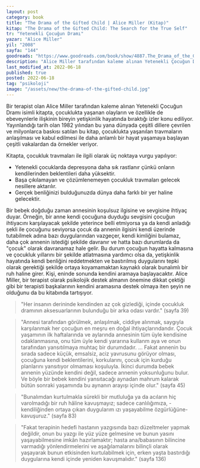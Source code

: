 ```yaml
---
layout: post
category: book
title: "The Drama of the Gifted Child | Alice Miller (Kitap)"
kitap: "The Drama of the Gifted Child: The Search for the True Self"
tr: "Yetenekli Çocuğun Dramı"
yazar: "Alice Miller"
yil: "2008"
sayfa: "144"
goodreads: "https://www.goodreads.com/book/show/4887.The_Drama_of_the_Gifted_Child"
description: "Alice Miller tarafından kaleme alınan Yetenekli Çocuğun Dramı isimli kitapta, çocuklukta yaşanan olayların ve özellikle de ebeveynlerle ilişkinin bireyin yetişkinlik hayatında bıraktığı izler konu ediliyor."
last_modified_at: 2022-06-18
published: true
posted: 2022-06-18
tag: "psikoloji"
image: "/assets/new/the-drama-of-the-gifted-child.jpg"
---
```


Bir terapist olan Alice Miller tarafından kaleme alınan Yetenekli Çocuğun Dramı isimli kitapta, çocuklukta yaşanan olayların ve özellikle de ebeveynlerle ilişkinin bireyin yetişkinlik hayatında bıraktığı izler konu ediliyor. Yayınlandığı tarih olan 1982 yılından bu yana dünyada çeşitli dillere çevrilen ve milyonlarca baskısı satılan bu kitap, çocuklukta yaşanılan travmaların anlaşılması ve kabul edilmesi ile daha anlamlı bir hayat yaşamaya başlayan çeşitli vakalardan da örnekler veriyor.

Kitapta, çocukluk travmaları ile ilgili olarak üç noktaya vurgu yapılıyor:

- Yetenekli çocuklarda depresyona daha sık rastlanır çünkü onların kendilerinden beklentileri daha yüksektir.
- Başa çıkılamayan ve çözümlenemeyen çocukluk travmaları gelecek nesillere aktarılır.
- Gerçek benliğinizi bulduğunuzda dünya daha farklı bir yer haline gelecektir.

Bir bebek doğduğu zaman annesinin koşulsuz ilgisine ve sevgisine ihtiyaç duyar. Örneğin, bir anne kendi çocuğuna duyduğu sevgisini çocuğun ihtiyacını karşılayacak şekilde yeterince belli etmiyorsa ya da kendi anladığı şekli ile çocuğunu seviyorsa çocuk da annenin ilgisini kendi üzerinde tutabilmek adına bazı duygularından vazgeçer, kendi kimliğini bulamaz, daha çok annenin istediği şekilde davranır ve hatta bazı durumlarda da "çocuk" olarak davranamaz hale gelir. Bu durum çocuğun hayatta kalmasına ve çocukluk yıllarını bir şekilde atlatmasına yardımcı olsa da, yetişkinlik hayatında kendi benliğini reddetmekten ve bastırılmış duygularını tepki olarak gerektiği şekilde ortaya koyamamaktan kaynaklı olarak bunalımlı bir ruh haline girer. Kişi, eninde sonunda kendini aramaya başlayacaktır. Alice Miller, bir terapist olarak psikolojik destek almanın önemine dikkat çektiği gibi bir terapisti başkalarının kendini aramasına destek olmaya iten şeyin ne olduğunu da bu kitabında tartışıyor.

> "Her insanın derininde kendinden az çok gizlediği, içinde çocukluk dramının aksesuarlarının bulunduğu bir arka odası vardır." (sayfa 39)

> "Annesi tarafından görülmek, anlaşılmak, ciddiye alınmak, saygıyla karşılanmak her çocuğun en meşru en doğal ihtiyaçlarındandır. Çocuk yaşamının ilk haftalarında ve aylarında annesinin tüm üyle kendisine odaklanmasına, onu tüm üyle kendi yararına kullanm aya ve onun tarafından yansıtılmaya muhtaç bir durumdadır. ...  Fakat annenin bu sırada sadece küçük, emsalsiz, aciz yavrusunu görüyor olması, çocuğuna kendi beklentilerini, korkularını, çocuk için kurduğu planlarını yansıtıyor olmaması koşuluyla. İkinci durumda bebek annenin yüzünde kendini değil, sadece annenin yoksunluğunu bulur. Ve böyle bir bebek kendini yansıtacağı aynadan mahrum kalarak bütün sonraki yaşamında bu aynanın arayışı içinde olur." (sayfa 45)

> "Bunalımdan kurtulmakla sürekli bir mutluluğa ya da acıların hiç varolmadığı bir ruh hâline kavuşmayız; sadece canlılığımıza, -kendiliğinden ortaya çıkan duygularım ızı yaşayabilme özgürlüğüne- kavuşuruz." (sayfa 83)

> "Fakat terapinin hedefi hastanın yazgısında bazı düzeltmeler yapmak değildir, onun bu yazgı ile yüz yüze gelmesine ve bunun yasını yaşayabilmesine imkân hazırlamaktır; hasta ana/babasının bilincine varmadığı yönlendirmelerini ve aşağılamalarını bilinçli olarak yaşayarak bunun etkisinden kurtulabilmek için, erken yaşta bastırdığı duygularına kendi içinde yeniden kavuşmalıdır." (sayfa 136)
 
